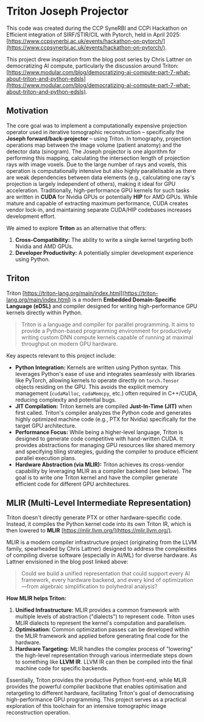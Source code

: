 # Triton Joseph Projector

This code was created during the CCP SyneRBI and CCPi Hackathon on Efficient integration of SIRF/STIR/CIL with Pytorch, held in April 2025: [https://www.ccpsynerbi.ac.uk/events/hackathon-on-pytorch/](https://www.ccpsynerbi.ac.uk/events/hackathon-on-pytorch/).

This project drew inspiration from the blog post series by Chris Lattner on democratizing AI compute, particularly the discussion around Triton: [https://www.modular.com/blog/democratizing-ai-compute-part-7-what-about-triton-and-python-edsls](https://www.modular.com/blog/democratizing-ai-compute-part-7-what-about-triton-and-python-edsls).

## Motivation

The core goal was to implement a computationally expensive projection operator used in iterative tomographic reconstruction – specifically the **Joseph forward/back-projector** – using Triton. In tomography, projection operations map between the image volume (patient anatomy) and the detector data (sinogram). The Joseph projector is one algorithm for performing this mapping, calculating the intersection length of projection rays with image voxels. Due to the large number of rays and voxels, this operation is computationally intensive but also highly parallelisable as there are weak dependencies between data elements (e.g., calculating one ray's projection is largely independent of others), making it ideal for GPU acceleration. Traditionally, high-performance GPU kernels for such tasks are written in **CUDA** for Nvidia GPUs or potentially **HIP** for AMD GPUs. While mature and capable of extracting maximum performance, CUDA creates vendor lock-in, and maintaining separate CUDA/HIP codebases increases development effort.

We aimed to explore **Triton** as an alternative that offers:
1.  **Cross-Compatibility:** The ability to write a single kernel targeting both Nvidia and AMD GPUs.
2.  **Developer Productivity:** A potentially simpler development experience using Python.

## Triton

Triton [https://triton-lang.org/main/index.html](https://triton-lang.org/main/index.html) is a modern **Embedded Domain-Specific Language (eDSL)** and compiler designed for writing high-performance GPU kernels directly within Python.

> Triton is a language and compiler for parallel programming. It aims to provide a Python-based programming environment for productively writing custom DNN compute kernels capable of running at maximal throughput on modern GPU hardware.

Key aspects relevant to this project include:

* **Python Integration:** Kernels are written using Python syntax. This leverages Python's ease of use and integrates seamlessly with libraries like PyTorch, allowing kernels to operate directly on `torch.Tensor` objects residing on the GPU. This avoids the explicit memory management (`cudaMalloc`, `cudaMemcpy`, etc.) often required in C++/CUDA, reducing complexity and potential bugs.
* **JIT Compilation:** Triton kernels are compiled **Just-In-Time (JIT)** when first called. Triton's compiler analyzes the Python code and generates highly optimized machine code (e.g., PTX for Nvidia) specifically for the target GPU architecture.
* **Performance Focus:** While being a higher-level language, Triton is designed to generate code competitive with hand-written CUDA. It provides abstractions for managing GPU resources like shared memory and specifying tiling strategies, guiding the compiler to produce efficient parallel execution plans.
* **Hardware Abstraction (via MLIR):** Triton achieves its cross-vendor capability by leveraging MLIR as a compiler backend (see below). The goal is to write one Triton kernel and have the compiler generate efficient code for different GPU architectures.

## MLIR (Multi-Level Intermediate Representation)

Triton doesn't directly generate PTX or other hardware-specific code. Instead, it compiles the Python kernel code into its own Triton IR, which is then lowered to **MLIR** [https://mlir.llvm.org/](https://mlir.llvm.org/).

MLIR is a modern compiler infrastructure project (originating from the LLVM family, spearheaded by Chris Lattner) designed to address the complexities of compiling diverse software (especially in AI/ML) for diverse hardware. As Lattner envisioned in the blog post linked above:

> Could we build a unified representation that could support every AI framework, every hardware backend, and every kind of optimization—from algebraic simplification to polyhedral analysis?

**How MLIR helps Triton:**

1.  **Unified Infrastructure:** MLIR provides a common framework with multiple levels of abstraction ("dialects") to represent code. Triton uses MLIR dialects to represent the kernel's computation and parallelism.
2.  **Optimisation:** Common optimization passes can be developed within the MLIR framework and applied before generating final code for the hardware.
3.  **Hardware Targeting:** MLIR handles the complex process of "lowering" the high-level representation through various intermediate steps down to something like **LLVM IR**. LLVM IR can then be compiled into the final machine code for specific backends.

Essentially, Triton provides the productive Python front-end, while MLIR provides the powerful compiler backbone that enables optimisation and retargeting to different hardware, facilitating Triton's goal of democratising high-performance GPU programming. This project serves as a practical exploration of this toolchain for an intensive tomographic image reconstruction operation.

